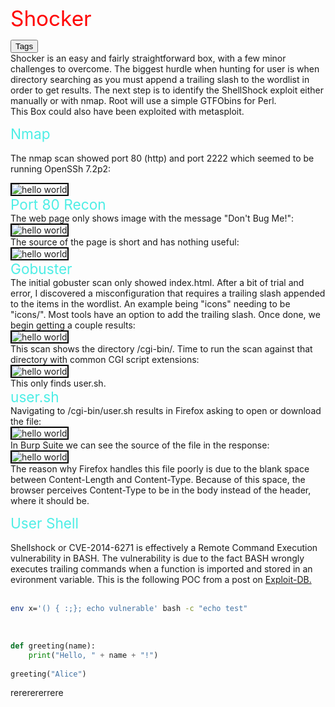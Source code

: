 <span class="centered" style="font-size: 25pt; color: red;">Shocker</span> 
<head>
  <link rel="stylesheet" type="text/css" href="/docs/button.css">
 </head>
 
<body>
  <!--   <button style="--clr:#EA00FF"><span>Tags</span><i></i></button> -->
  <!-- <button style="--clr:#FFF01F"><span>Tags</span><i></i></button> -->
  <!-- <button style="--clr:#7FFF00"><span>Tags</span><i></i></button> -->
  <!-- <button style="--clr:#FF5E00"><span>Tags</span><i></i></button> -->
  <button onclick="document.getElementById('tags').style.display='inline'" style="--clr:#8A2BE2"><span>Tags</span><i></i></button>

</body>
<div id="tags" style="display:none">
<span class="tag-back">Apache</span> <span class="tag-back">Web</span> <span class="tag-back">Outdated Software</span> <span class="tag-back">Metasploit</span> <span class="tag-back">Bash</span> <span class="tag-back">Web Site Structure Discovery</span> <span class="tag-back">SUDO Exploitation</span> <span class="tag-back">Remote Code Execution</span>
</div>                            
<br>
Shocker is an easy and fairly straightforward box, with a few minor challenges to overcome. The biggest hurdle when hunting for user is when directory searching as you must append a trailing slash to the wordlist in order to get results. The next step is to identify the ShellShock exploit either manually or with nmap. Root will use a simple GTFObins for Perl.
<br>
This Box could also have been exploited with metasploit.  

<span style="font-size: 17pt; color: #4EEEE6;">Nmap</span>  
<br>
The nmap scan showed port 80 (http) and port 2222 which seemed to be running OpenSSh 7.2p2:<br>

<img src="https://user-images.githubusercontent.com/96850362/230719286-5b32f78e-fdf4-4729-8154-1b15cec716f1.png" alt="hello world" style="border: 2px solid black;">  
<br>
<span style="font-size: 17pt; color: #4EEEE6;">Port 80 Recon</span>  
<br>
The web page only shows image with the message "Don't Bug Me!":  
<br>
<img src="https://user-images.githubusercontent.com/96850362/230719543-d0efe389-041d-4098-b5a6-68c67ae7b201.png" alt="hello world" style="border: 2px solid black;">  
<br>
The source of the page is short and has nothing useful:  
<br>
<img src="https://user-images.githubusercontent.com/96850362/230719634-e1d1a9df-6519-4be2-8d28-d0e71888b781.png" alt="hello world" style="border: 2px solid black;">  
<br>
<span style="font-size: 17pt; color: #4EEEE6;">Gobuster</span>  
<br>
The initial gobuster scan only showed <span class="important">index.html</span>.  After a bit of trial and error, I discovered a misconfiguration that requires a trailing slash appended to the items in the wordlist. An example being "icons" needing to be "icons/". Most tools have an option to add the trailing slash.  Once done, we begin getting a couple results:  
<br>
<img src="https://user-images.githubusercontent.com/96850362/230719953-f120eef5-c649-492d-abef-9f83a9e685d2.png" alt="hello world" style="border: 2px solid black;">  
<br>
This scan shows the directory <span class="important">/cgi-bin/</span>. Time to run the scan against that directory with common CGI script extensions:  
<br>
<img src="https://user-images.githubusercontent.com/96850362/230720059-18a0e7d2-a2af-4a5a-be56-c78a1f3de72f.png" alt="hello world" style="border: 2px solid black;">  
<br>
This only finds <span class="important">user.sh</span>.  
<br>
<span style="font-size: 17pt; color: #4EEEE6;">user.sh</span>  
<br>
Navigating to <span class="important">/cgi-bin/user.sh</span> results in Firefox asking to open or download the file:  
<br>
<img src="https://user-images.githubusercontent.com/96850362/230720204-60119e5c-5aef-4a5d-b1eb-fc0289ce760b.png" alt="hello world" style="border: 2px solid black;">  
<br>
In Burp Suite we can see the source of the file in the response:  
<br>
<img src="https://user-images.githubusercontent.com/96850362/230720254-7cb7cb69-7fa8-4c3b-bb9a-f37c0a1f67fc.png" alt="hello world" style="border: 2px solid black;">  
<br>
The reason why Firefox handles this file poorly is due to the blank space between Content-Length and Content-Type. Because of this space, the browser perceives Content-Type to be in the body instead of the header, where it should be.  
<br>

<span style="font-size: 17pt; color: #4EEEE6;">User Shell</span>  
<br>
Shellshock or CVE-2014-6271 is effectively a Remote Command Execution vulnerability in BASH. The vulnerability is due to the fact BASH wrongly executes trailing commands when a function is imported and stored in an evironment variable. This is the following POC from a post on [Exploit-DB.](https://www.exploit-db.com/docs/english/48112-the-shellshock-attack-%5Bpaper%5D.pdf?utm_source=dlvr.it&utm_medium=twitter)  
<br>
```bash
env x='() { :;}; echo vulnerable' bash -c "echo test"
```
<br>








```python
def greeting(name):
    print("Hello, " + name + "!")
    
greeting("Alice")
```
rererererrere
